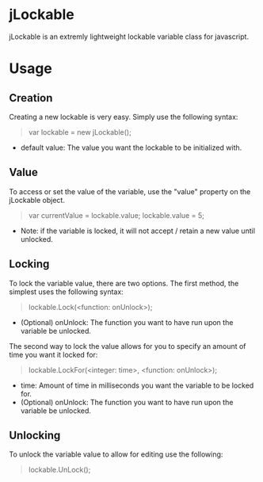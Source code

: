 jLockable
=========

jLockable is an extremly lightweight lockable variable class for javascript.

Usage
=========

Creation
---------
Creating a new lockable is very easy. Simply use the following syntax:

> var lockable = new jLockable(<default value>);

- default value: The value you want the lockable to be initialized with.

Value
---------
To access or set the value of the variable, use the "value" property on the jLockable object.

> var currentValue = lockable.value;
> lockable.value = 5;

- Note: if the variable is locked, it will not accept / retain a new value until unlocked.

Locking
---------
To lock the variable value, there are two options. The first method, the simplest uses the following syntax:

> lockable.Lock(<function: onUnlock>);

- (Optional) onUnlock: The function you want to have run upon the variable be unlocked.

The second way to lock the value allows for you to specify an amount of time you want it locked for:

> lockable.LockFor(<integer: time>, <function: onUnlock>);

- time: Amount of time in milliseconds you want the variable to be locked for.
- (Optional) onUnlock: The function you want to have run upon the variable be unlocked.

Unlocking
---------
To unlock the variable value to allow for editing use the following:

> lockable.UnLock();